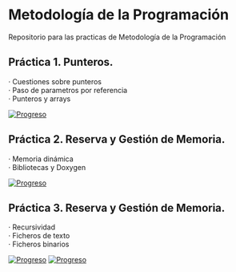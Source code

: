 # Metodología de la Programación

Repositorio para las practicas de Metodología de la Programación

## Práctica 1. Punteros.

  · Cuestiones sobre punteros  
  · Paso de parametros por referencia  
  · Punteros y arrays  

[![Progreso](https://img.shields.io/badge/Ejercicios-1--12-brightgreen.svg)]()


## Práctica 2. Reserva y Gestión de Memoria.

  · Memoria dinámica  
  · Bibliotecas y Doxygen 
  
[![Progreso](https://img.shields.io/badge/Ejercicios-1--7-brightgreen.svg)]() 

## Práctica 3. Reserva y Gestión de Memoria.

  · Recursividad  
  · Ficheros de texto  
  · Ficheros binarios  

[![Progreso](https://img.shields.io/badge/Ejercicios-1--3-brightgreen.svg)]() 
[![Progreso](https://img.shields.io/badge/Ejercicios-4--12-red.svg)]() 

